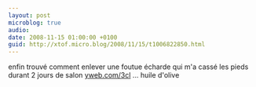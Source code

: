```yaml
---
layout: post
microblog: true
audio: 
date: 2008-11-15 01:00:00 +0100
guid: http://xtof.micro.blog/2008/11/15/t1006822850.html
---
```

enfin trouvé comment enlever une foutue écharde qui m'a cassé les pieds durant 2 jours de salon [yweb.com/3cl](http://yweb.com/3cl) ... huile d'olive
